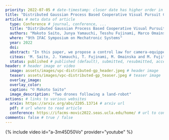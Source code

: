 ```yaml
---
priority: 2022-07-05 # date-timestamp: closer date has higher order in list
title: "Distributed Gaussian Process Based Cooperative Visual Pursuit Control for Drone Networks" # Page title (short paper title)
article: # meta data of article
  type: Conference # journal, conference, ...
  title: "Distributed Gaussian Process Based Cooperative Visual Pursuit Control for Drone Networks"
  authors: "Makoto Saito, Junya Yamauchi, Tesshu Fujinami, Marco Omainska and Masayuki Fujita"
  where: "9th IFAC Symposium on Mechatronic Systems"
  year: 2022
  doi:
  abstract: "In this paper, we propose a control law for camera-equipped drone networks to pursue a target rigid body with unknown motion based on distributed Gaussian process. First, we consider the situation where each drone has its own dataset, and learns the unknown target motion in a distributed manner. Second, we propose a control law using the distributed Gaussian processes, and show that the estimation and control errors are ultimately bounded. Furthermore, the effectiveness of the proposed method is verified first in simulations and then in real-world experiments with actual drones."
  citeas: 'M. Saito, J. Yamauchi, T. Fujinami, M. Omainska and M. Fujita, "Visual Pursuit Control based on Gaussian Processes with Switched Motion Trajectories", Proc. of the 9th IFAC Symposium on Mechatronic Systems (MS-MoViC), pp. 141-146, 2022.' # how article shall be cited
  status: published # published (default), submitted, resubmitted, accepted
header: # header image or video
  image: assets/images/vpc-distributed-gp_header.jpeg # header image
  teaser: assets/images/vpc-distributed-gp_teaser.jpeg # teaser image
  overlay_image:
  overlay_color:
  caption: "© Makoto Saito"
  image_description: "Two drones following a land-robot"
actions: # links to various websites
  arxiv: https://arxiv.org/abs/2205.13714 # arxiv url
  pdf: # url where to read article
  conference: https://ifacms-movic2022.seas.ucla.edu/home/ # url to conference webpage
comments: false # true / false
---
```


{% include video id="a-3m45D50Vo" provider="youtube" %}
